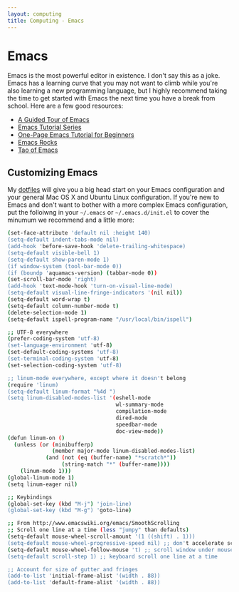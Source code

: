 ```yaml
---
layout: computing
title: Computing - Emacs
---
```


# Emacs

Emacs is the most powerful editor in existence. I don't say this as a joke. Emacs has a learning curve that you may not want to climb while you're also learning a new programming language, but I highly recommend taking the time to get started with Emacs the next time you have a break from school. Here are a few good resources:

- [A Guided Tour of Emacs](https://www.gnu.org/software/emacs/tour/)
- [Emacs Tutorial Series](https://mickael.kerjean.me/2017/03/18/emacs-tutorial-series-episode-0/)
- [One-Page Emacs Tutorial for Beginners](http://sachachua.com/blog/2013/05/how-to-learn-emacs-a-hand-drawn-one-pager-for-beginners/)
- [Emacs Rocks](http://emacsrocks.com/)
- [Tao of Emacs](http://www.howardism.org/Technical/Emacs/tao-of-emacs.html)

## Customizing Emacs

My [dotfiles](https://github.com/csimpkins/dotfiles) will give you a big head start on your Emacs configuration and your general Mac OS X and Ubuntu Linux configuration. If you're new to Emacs and don't want to bother with a more complex Emacs configuration, put the folloiwng in your `~/.emacs` or `~/.emacs.d/init.el` to cover the minumum we recommend and a little more:

```sh
(set-face-attribute 'default nil :height 140)
(setq-default indent-tabs-mode nil)
(add-hook 'before-save-hook 'delete-trailing-whitespace)
(setq-default visible-bell 1)
(setq-default show-paren-mode 1)
(if window-system (tool-bar-mode 0))
(if (boundp 'aquamacs-version) (tabbar-mode 0))
(set-scroll-bar-mode 'right)
(add-hook 'text-mode-hook 'turn-on-visual-line-mode)
(setq-default visual-line-fringe-indicators '(nil nil))
(setq-default word-wrap t)
(setq-default column-number-mode t)
(delete-selection-mode 1)
(setq-default ispell-program-name "/usr/local/bin/ispell")

;; UTF-8 everywhere
(prefer-coding-system 'utf-8)
(set-language-environment 'utf-8)
(set-default-coding-systems 'utf-8)
(set-terminal-coding-system 'utf-8)
(set-selection-coding-system 'utf-8)

;; linum-mode everywhere, except where it doesn't belong
(require 'linum)
(setq-default linum-format "%4d ")
(setq linum-disabled-modes-list '(eshell-mode
                                  wl-summary-mode
                                  compilation-mode
                                  dired-mode
                                  speedbar-mode
                                  doc-view-mode))
(defun linum-on ()
  (unless (or (minibufferp)
              (member major-mode linum-disabled-modes-list)
            (and (not (eq (buffer-name) "*scratch*"))
                 (string-match "*" (buffer-name))))
    (linum-mode 1)))
(global-linum-mode 1)
(setq linum-eager nil)

;; Keybindings
(global-set-key (kbd "M-j") 'join-line)
(global-set-key (kbd "M-g") 'goto-line)

;; From http://www.emacswiki.org/emacs/SmoothScrolling
;; Scroll one line at a time (less "jumpy" than defaults)
(setq-default mouse-wheel-scroll-amount '(1 ((shift) . 1)))
(setq-default mouse-wheel-progressive-speed nil) ;; don't accelerate scrolling
(setq-default mouse-wheel-follow-mouse 't) ;; scroll window under mouse
(setq-default scroll-step 1) ;; keyboard scroll one line at a time

;; Account for size of gutter and fringes
(add-to-list 'initial-frame-alist '(width . 88))
(add-to-list 'default-frame-alist '(width . 88))
```

